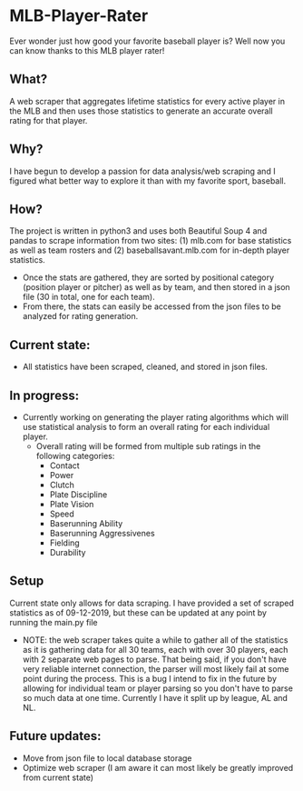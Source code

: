 # MLB-Player-Rater
Ever wonder just how good your favorite baseball player is? Well now you can know thanks to this MLB player rater!

## What?
A web scraper that aggregates lifetime statistics for every active player in the MLB and then uses those statistics to generate an accurate overall rating for that player.

## Why?
I have begun to develop a passion for data analysis/web scraping and I figured what better way to explore it than with my favorite sport, baseball.

## How?
The project is written in python3 and uses both Beautiful Soup 4 and pandas to scrape information from two sites: (1) mlb.com for base statistics as well as team rosters and (2) baseballsavant.mlb.com for in-depth player statistics. 
  - Once the stats are gathered, they are sorted by positional category (position player or pitcher) as well as by team, and then stored in a json file (30 in total, one for each team).
  - From there, the stats can easily be accessed from the json files to be analyzed for rating generation.

## Current state:
- All statistics have been scraped, cleaned, and stored in json files.

## In progress:
- Currently working on generating the player rating algorithms which will use statistical analysis to form an overall rating for each individual player. 
  - Overall rating will be formed from multiple sub ratings in the following categories:
    - Contact
    - Power
    - Clutch
    - Plate Discipline
    - Plate Vision
    - Speed
    - Baserunning Ability
    - Baserunning Aggressivenes
    - Fielding
    - Durability

## Setup
Current state only allows for data scraping. I have provided a set of scraped statistics as of 09-12-2019, but these can be updated at any point by running the main.py file
  - NOTE: the web scraper takes quite a while to gather all of the statistics as it is gathering data for all 30 teams, each with over 30 players, each with 2 separate web pages to parse. That being said, if you don't have very reliable internet connection, the parser will most likely fail at some point during the process. This is a bug I intend to fix in the future by allowing for individual team or player parsing so you don't have to parse so much data at one time. Currently I have it split up by league, AL and NL. 
    
## Future updates:
- Move from json file to local database storage
- Optimize web scraper (I am aware it can most likely be greatly improved from current state)
